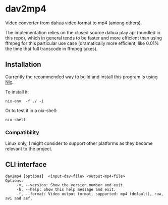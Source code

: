# dav2mp4

Video converter from dahua video format to mp4 (among others).

The implementation relies on the closed source dahua play api (bundled in this repo), which in general tends to be faster
and more efficient than using ffmpeg for this particular use case (dramatically more efficient, like 0.01% the time that full transcode in ffmpeg takes).


## Installation

Currently the recommended way to build and install this program is using [Nix](https://nixos.org/guides/install-nix.html).


To install it:

    nix-env  -f ./ -i

Or to test it in a nix-shell:

    nix-shell


### Compatibility

Linux only, I might consider to support other platforms as they become relevant to the project.

## CLI interface
    dav2mp4 [options]  <input-dav-file> <output-mp4-file>
    Options:
         -v, --version: Show the version number and exit.
         -h, --help: Show this help message and exit.
         -f, --format: Video output format, supported: mp4 (default), raw, avi and asf.

